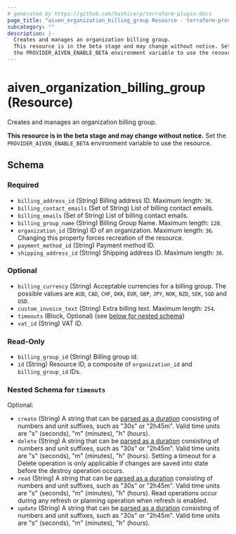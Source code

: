 ```yaml
---
# generated by https://github.com/hashicorp/terraform-plugin-docs
page_title: "aiven_organization_billing_group Resource - terraform-provider-aiven"
subcategory: ""
description: |-
  Creates and manages an organization billing group.
  This resource is in the beta stage and may change without notice. Set
  the PROVIDER_AIVEN_ENABLE_BETA environment variable to use the resource.
---
```


# aiven_organization_billing_group (Resource)

Creates and manages an organization billing group. 

**This resource is in the beta stage and may change without notice.** Set
the `PROVIDER_AIVEN_ENABLE_BETA` environment variable to use the resource.



<!-- schema generated by tfplugindocs -->
## Schema

### Required

- `billing_address_id` (String) Billing address ID. Maximum length: `36`.
- `billing_contact_emails` (Set of String) List of billing contact emails.
- `billing_emails` (Set of String) List of billing contact emails.
- `billing_group_name` (String) Billing Group Name. Maximum length: `128`.
- `organization_id` (String) ID of an organization. Maximum length: `36`. Changing this property forces recreation of the resource.
- `payment_method_id` (String) Payment method ID.
- `shipping_address_id` (String) Shipping address ID. Maximum length: `36`.

### Optional

- `billing_currency` (String) Acceptable currencies for a billing group. The possible values are `AUD`, `CAD`, `CHF`, `DKK`, `EUR`, `GBP`, `JPY`, `NOK`, `NZD`, `SEK`, `SGD` and `USD`.
- `custom_invoice_text` (String) Extra billing text. Maximum length: `254`.
- `timeouts` (Block, Optional) (see [below for nested schema](#nestedblock--timeouts))
- `vat_id` (String) VAT ID.

### Read-Only

- `billing_group_id` (String) Billing group id.
- `id` (String) Resource ID, a composite of `organization_id` and `billing_group_id` IDs.

<a id="nestedblock--timeouts"></a>
### Nested Schema for `timeouts`

Optional:

- `create` (String) A string that can be [parsed as a duration](https://pkg.go.dev/time#ParseDuration) consisting of numbers and unit suffixes, such as "30s" or "2h45m". Valid time units are "s" (seconds), "m" (minutes), "h" (hours).
- `delete` (String) A string that can be [parsed as a duration](https://pkg.go.dev/time#ParseDuration) consisting of numbers and unit suffixes, such as "30s" or "2h45m". Valid time units are "s" (seconds), "m" (minutes), "h" (hours). Setting a timeout for a Delete operation is only applicable if changes are saved into state before the destroy operation occurs.
- `read` (String) A string that can be [parsed as a duration](https://pkg.go.dev/time#ParseDuration) consisting of numbers and unit suffixes, such as "30s" or "2h45m". Valid time units are "s" (seconds), "m" (minutes), "h" (hours). Read operations occur during any refresh or planning operation when refresh is enabled.
- `update` (String) A string that can be [parsed as a duration](https://pkg.go.dev/time#ParseDuration) consisting of numbers and unit suffixes, such as "30s" or "2h45m". Valid time units are "s" (seconds), "m" (minutes), "h" (hours).
